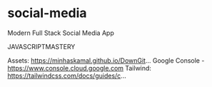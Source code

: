 # social-media
Modern Full Stack Social Media App

JAVASCRIPTMASTERY

Assets: https://minhaskamal.github.io/DownGit...
Google Console - https://www.console.cloud.google.com 
Tailwind: https://tailwindcss.com/docs/guides/c...
